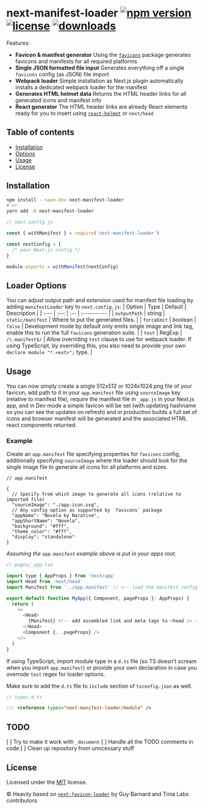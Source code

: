 # next-manifest-loader [![npm version](https://badgen.net/npm/v/next-manifest-loader)](https://www.npmjs.com/package/next-manifest-loader) [![license](https://badgen.net/github/license/tomsseisums/next-manifest-loader)](https://github.com/tomsseisums/next-manifest-loader/blob/master/LICENSE) [![downloads](https://badgen.net/npm/dt/next-manifest-loader)](https://www.npmjs.com/package/next-manifest-loader)

Features:

- **Favicon & manifest generator** Using the [`favicons`](https://github.com/itgalaxy/favicons) package generates favicons and manifests for all required platforms
- **Single JSON formatted file input** Generates everything off a single `favicons` config (as JSON) file import
- **Webpack loader** Simple installation as Next.js plugin automatically installs a dedicated webpack loader for the manifest
- **Generates HTML helmet data** Returns the HTML header links for all generated icons and manifest info
- **React generator** The HTML header links are already React elements ready for you to insert using [`react-helmet`](https://github.com/nfl/react-helmet) or `next/head`

## Table of contents

- [Installation](#installation)
- [Options](#loader-options)
- [Usage](#usage)
- [License](#license)

## Installation

```bash
npm install --save-dev next-manifest-loader
# or
yarn add -D next-manifest-loader
```

```javascript
// next.config.js

const { withManifest } = require('next-manifest-loader')

const nextConfig = {
  /* your Next.js config */
}

module.exports = withManifest(nextConfig)
```

## Loader Options

You can adjust output path and extension used for manifest file loading by adding `manifestLoader` key to `next.config.js`:
| Option | Type | Default | Description |
| :--- | :--: | :-- | :---------- |
| `outputPath` | string | `static/manifest` | Where to put the generated files. |
| `forceEmit` | boolean | `false` | Development mode by default only emits single image and link tag, enable this to run the full `favicons` generation suite. |
| `test` | RegExp | `/\.manifest$/` | Allow overriding `test` clause to use for webpack loader. If using TypeScript, by overriding this, you also need to provide your own `declare module "*.<ext>";` type. |

## Usage

You can now simply create a single 512x512 or 1024x1024 png file of your favicon, add path to it in your `app.manifest` file using `sourceImage` key (relative to manifest file), require the manifest file in `_app.js` in your Next.js app, and in Dev mode a simple favicon will be set (with updating hashname so you can see the updates on refresh) and in production builds a full set of icons and browser manifest will be generated and the associated HTML react components returned.

### Example

Create an `app.manifest` file specifying properties for `favicons` config, additionally specifying `sourceImage` where the loader should look for the single image file to generate all icons for all platforms and sizes.

```jsonc
// app.manifest

{
  // Specify from which image to generate all icons (relative to imported file)
  "sourceImage": "./app-icon.svg",
  // Any config option as supported by `favicons` package
  "appName": "Novela by Narative",
  "appShortName": "Novela",
  "background": "#fff",
  "theme_color": "#fff",
  "display": "standalone"
}
```

_Assuming the `app.manifest` example above is put in your apps root._

```js
// pages/_app.tsx

import type { AppProps } from 'next/app'
import Head from 'next/head'
import Manifest from '../app.manifest' // <-- load the manifest config

export default function MyApp({ Component, pageProps }: AppProps) {
  return (
    <>
      <Head>
        {Manifest} <!-- add assembled link and meta tags to <head /> -->
      </Head>
      <Component {...pageProps} />
    </>
  )
}
```

If using TypeScript, import module type in a `d.ts` file (so TS doesn't scream when you import `app.manifest`) or provide your own declaration in case you overrode `test` regex for loader options.

Make sure to add the `d.ts` file to `include` section of `tsconfig.json` as well.

```ts
// types.d.ts

/// <reference types="next-manifest-loader/module" />
```

## TODO

[ ] Try to make it work with `_document`
[ ] Handle all the TODO comments in code
[ ] Clean up repository from unncessary stuff

## License

Licensed under the [MIT](https://github.com/tomsseisums/next-manifest-loader/blob/master/LICENSE) license.

© Heavily based on [`next-favicon-loader`](https://github.com/tinialabs/next-favicon-loader) by Guy Barnard and Tinia Labs contributors
